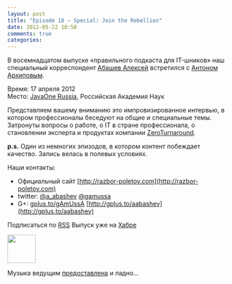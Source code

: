 ```yaml
---
layout: post
title: "Episode 18 — Special: Join the Rebellion"
date: 2012-05-22 10:50
comments: true
categories: 
---
```


В восемнадцатом выпуске «правильного подкаста для IT-шников» наш специальный корреспондент [Абашев Алексей](http://gplus.to/aabashev) встретился с [Антоном Архиповым][anton].

Время: 17 апреля 2012 <br/>
Место: [JavaOne Russia][jone_russia], Российская Академия Наук

Представляем вашему вниманию это импровизированное интервью, в котором профессионалы беседуют на общие и специальные темы. Затронуты вопросы о работе, о IT в стране профессионала, о становлении эксперта и продуктах компании [ZeroTurnaround][zero].

**p.s.** Один из немногих эпизодов, в котором контент побеждает качество. Запись велась в полевых условиях.


Наши контакты:

  - Официальный сайт [http://razbor-poletov.com](http://razbor-poletov.com)
  - twitter: [@a_abashev](https://twitter.com/#!/a_abashev) [@gamussa](https://twitter.com/#!/gamussa)
  - G+: [gplus.to/gAmUssA](gplus.to/gAmUssA) [http://gplus.to/aabashev](http://gplus.to/aabashev)

Подписаться по [RSS](http://feeds.feedburner.com/razbor-podcast)
Выпуск уже на [Хабре][habr]

<a href="http://traffic.libsyn.com/razborpoletov/razbor_18.mp3" imageanchor="1" style="clear: left; margin-bottom: 1em; margin-left: auto; margin-right: 2em;"><img border="0" height="64" src="http://2.bp.blogspot.com/-qkfh8Q--dks/T0gixAMzuII/AAAAAAAAHD0/O5LbF3vvBNQ/s200/1330127522_mp3.png" width="64" /></a>

<!-- player goes here-->
<audio preload="none">
  <source src="http://traffic.libsyn.com/razborpoletov/razbor_18.mp3" type="audio/mp3" />
  Your browser does not support the audio tag.
</audio>

Музыка ведущим [предоставлена][music] и ладно...

[music]: http://www.audiobank.fm/single-music/27/111/More-And-Less/
[anton]: https://twitter.com/#!/antonarhipov
[jone_russia]: http://www.oracle.com/javaone/ru-en/index.html
[zero]: http://zeroturnaround.com/
[habr]: http://habrahabr.ru/post/144328/